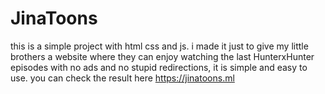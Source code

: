 # JinaToons
this is a simple project with html css and js. i made it just to give my little brothers a website where they can enjoy watching the last HunterxHunter episodes with no ads  and no stupid redirections, it is simple and easy to use. you can check the result here https://jinatoons.ml 
